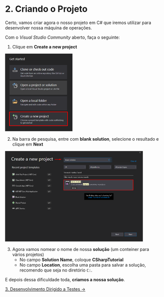 # 2. Criando o Projeto

Certo, vamos criar agora o nosso projeto em C# que iremos utilizar para desenvolver nossa máquina de operações.

Com o *Visual Studio Community* aberto, faça o seguinte:

1. Clique em **Create a new project**

<img src="/images/tutorial/2.step-1.png" alt="Create New Project" width="220" /> 

2. Na barra de pesquisa, entre com **blank solution**, selecione o resultado e clique em **Next**

<img src="/images/tutorial/2.step-2.png" alt="Create Blank Solution" width="450" /> 

3. Agora vamos nomear o nome de nossa **solução** (um conteiner para vários projetos)
	* No campo **Solution Name**, coloque **CSharpTutorial**
	* No campo **Location**, escolha uma pasta para salvar a solução, recomendo que seja no diretório `C:`.
	
E depois dessa dificuldade toda, **criamos a nossa solução**.

[3. Desenvolvimento Dirigido a Testes &rarr;](https://github.com/Go-Horse-Coding/csharp-tutorial/blob/master/modules/tutorial/3.test-driven-development.md)
